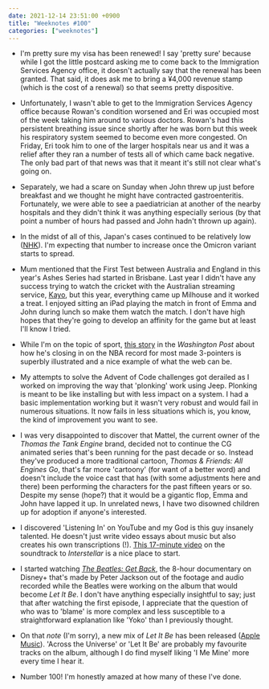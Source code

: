 ```yaml
---
date: 2021-12-14 23:51:00 +0900
title: "Weeknotes #100"
categories: ["weeknotes"]
---
```


- I'm pretty sure my visa has been renewed! I say 'pretty sure' because while I got the little postcard asking me to come back to the Immigration Services Agency office, it doesn't actually say that the renewal has been granted. That said, it does ask me to bring a ¥4,000 revenue stamp (which is the cost of a renewal) so that seems pretty dispositive.

- Unfortunately, I wasn't able to get to the Immigration Services Agency office because Rowan's condition worsened and Eri was occupied most of the week taking him around to various doctors. Rowan's had this persistent breathing issue since shortly after he was born but this week his respiratory system seemed to become even more congested. On Friday, Eri took him to one of the larger hospitals near us and it was a relief after they ran a number of tests all of which came back negative. The only bad part of that news was that it meant it's still not clear what's going on.

- Separately, we had a scare on Sunday when John threw up just before breakfast and we thought he might have contracted gastroenteritis. Fortunately, we were able to see a paediatrician at another of the nearby hospitals and they didn't think it was anything especially serious (by that point a number of hours had passed and John hadn't thrown up again).

- In the midst of all of this, Japan's cases continued to be relatively low ([NHK](https://www3.nhk.or.jp/nhkworld/en/news/20211212_18/)). I'm expecting that number to increase once the Omicron variant starts to spread.

- Mum mentioned that the First Test between Australia and England in this year's Ashes Series had started in Brisbane. Last year I didn't have any success trying to watch the cricket with the Australian streaming service, [Kayo](https://kayosports.com.au/), but this year, everything came up Milhouse and it worked a treat. I enjoyed sitting an iPad playing the match in front of Emma and John during lunch so make them watch the match. I don't have high hopes that they're going to develop an affinity for the game but at least I'll know I tried.

- While I'm on the topic of sport, [this story](https://www.washingtonpost.com/sports/interactive/2021/stephen-curry-three-point-record/) in the _Washington Post_ about how he's closing in on the NBA record for most made 3-pointers is superbly illustrated and a nice example of what the web can be.

- My attempts to solve the Advent of Code challenges got derailed as I worked on improving the way that 'plonking' work using Jeep. Plonking is meant to be like installing but with less impact on a system. I had a basic implementation working but it wasn't very robust and would fail in numerous situations. It now fails in less situations which is, you know, the kind of improvement you want to see.

- I was very disappointed to discover that Mattel, the current owner of the _Thomas the Tank Engine_ brand, decided not to continue the CG animated series that's been running for the past decade or so. Instead they've produced a more traditional cartoon, _Thomas & Friends: All Engines Go_, that's far more 'cartoony' (for want of a better word) and doesn't include the voice cast that has (with some adjustments here and there) been performing the characters for the past fifteen years or so. Despite my sense (hope?) that it would be a gigantic flop, Emma and John have lapped it up. In unrelated news, I have two disowned children up for adoption if anyone's interested.

- I discovered 'Listening In' on YouTube and my God is this guy insanely talented. He doesn't just write video essays about music but also creates his own transcriptions (!). [This 17-minute video](https://youtu.be/n6HtAu0fNQ4) on the soundtrack to _Interstellar_ is a nice place to start.

- I started watching [_The Beatles: Get Back_](https://disneyplus.com/series/the-beatles-get-back/7DcWEeWVqrkE), the 8-hour documentary on Disney+ that's made by Peter Jackson out of the footage and audio recorded while the Beatles were working on the album that would become _Let It Be_. I don't have anything especially insightful to say; just that after watching the first episode, I appreciate that the question of who was to 'blame' is more complex and less susceptible to a straightforward explanation like 'Yoko' than I previously thought.

- On that _note_ (I'm sorry), a new mix of _Let It Be_ has been released ([Apple Music](https://music.apple.com/us/album/let-it-be-2021-mix/1582219768)). 'Across the Universe' or 'Let It Be' are probably my favourite tracks on the album, although I do find myself liking 'I Me Mine' more every time I hear it.

- Number 100! I'm honestly amazed at how many of these I've done.
